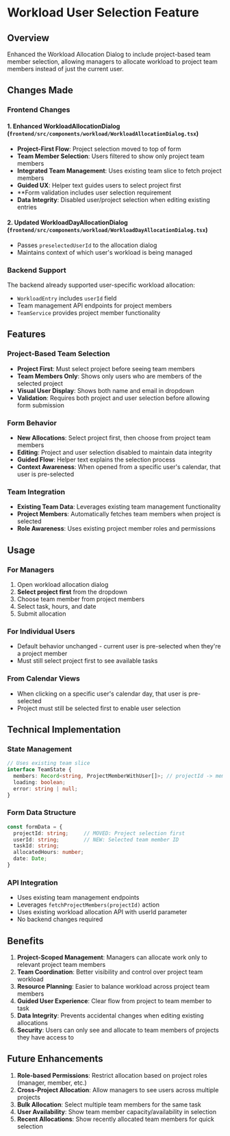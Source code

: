 # Workload User Selection Feature

## Overview
Enhanced the Workload Allocation Dialog to include project-based team member selection, allowing managers to allocate workload to project team members instead of just the current user.

## Changes Made

### Frontend Changes

#### 1. Enhanced WorkloadAllocationDialog (`frontend/src/components/workload/WorkloadAllocationDialog.tsx`)
- **Project-First Flow**: Project selection moved to top of form
- **Team Member Selection**: Users filtered to show only project team members
- **Integrated Team Management**: Uses existing team slice to fetch project members
- **Guided UX**: Helper text guides users to select project first
- **Form validation includes user selection requirement
- **Data Integrity**: Disabled user/project selection when editing existing entries

#### 2. Updated WorkloadDayAllocationDialog (`frontend/src/components/workload/WorkloadDayAllocationDialog.tsx`)
- Passes `preselectedUserId` to the allocation dialog
- Maintains context of which user's workload is being managed

### Backend Support
The backend already supported user-specific workload allocation:
- `WorkloadEntry` includes `userId` field
- Team management API endpoints for project members
- `TeamService` provides project member functionality

## Features

### Project-Based Team Selection
- **Project First**: Must select project before seeing team members
- **Team Members Only**: Shows only users who are members of the selected project
- **Visual User Display**: Shows both name and email in dropdown
- **Validation**: Requires both project and user selection before allowing form submission

### Form Behavior
- **New Allocations**: Select project first, then choose from project team members
- **Editing**: Project and user selection disabled to maintain data integrity
- **Guided Flow**: Helper text explains the selection process
- **Context Awareness**: When opened from a specific user's calendar, that user is pre-selected

### Team Integration
- **Existing Team Data**: Leverages existing team management functionality
- **Project Members**: Automatically fetches team members when project is selected
- **Role Awareness**: Uses existing project member roles and permissions

## Usage

### For Managers
1. Open workload allocation dialog
2. **Select project first** from the dropdown
3. Choose team member from project members
4. Select task, hours, and date
5. Submit allocation

### For Individual Users
- Default behavior unchanged - current user is pre-selected when they're a project member
- Must still select project first to see available tasks

### From Calendar Views
- When clicking on a specific user's calendar day, that user is pre-selected
- Project must still be selected first to enable user selection

## Technical Implementation

### State Management
```typescript
// Uses existing team slice
interface TeamState {
  members: Record<string, ProjectMemberWithUser[]>; // projectId -> members
  loading: boolean;
  error: string | null;
}
```

### Form Data Structure
```typescript
const formData = {
  projectId: string;     // MOVED: Project selection first
  userId: string;        // NEW: Selected team member ID
  taskId: string;
  allocatedHours: number;
  date: Date;
}
```

### API Integration
- Uses existing team management endpoints
- Leverages `fetchProjectMembers(projectId)` action
- Uses existing workload allocation API with userId parameter
- No backend changes required

## Benefits

1. **Project-Scoped Management**: Managers can allocate work only to relevant project team members
2. **Team Coordination**: Better visibility and control over project team workload
3. **Resource Planning**: Easier to balance workload across project team members
4. **Guided User Experience**: Clear flow from project to team member to task
5. **Data Integrity**: Prevents accidental changes when editing existing allocations
6. **Security**: Users can only see and allocate to team members of projects they have access to

## Future Enhancements

1. **Role-based Permissions**: Restrict allocation based on project roles (manager, member, etc.)
2. **Cross-Project Allocation**: Allow managers to see users across multiple projects
3. **Bulk Allocation**: Select multiple team members for the same task
4. **User Availability**: Show team member capacity/availability in selection
5. **Recent Allocations**: Show recently allocated team members for quick selection